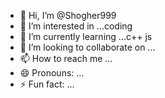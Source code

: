 - 👋 Hi, I’m @Shogher999
- 👀 I’m interested in ...coding
- 🌱 I’m currently learning ...c++ js
- 💞️ I’m looking to collaborate on ...
- 📫 How to reach me ...
- 😄 Pronouns: ...
- ⚡ Fun fact: ...

<!---
Shogher999/Shogher999 is a ✨ special ✨ repository because its `README.md` (this file) appears on your GitHub profile.
You can click the Preview link to take a look at your changes.
--->
